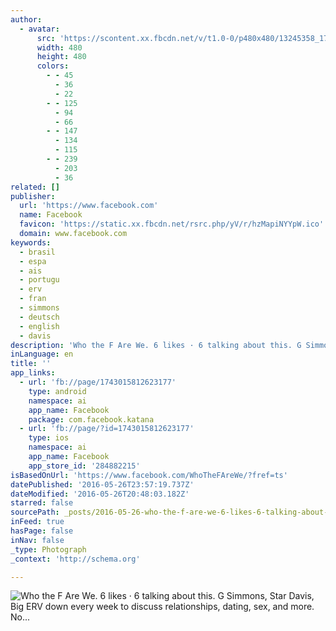 ```yaml
---
author:
  - avatar:
      src: 'https://scontent.xx.fbcdn.net/v/t1.0-0/p480x480/13245358_1743019422622816_777138076046362712_n.jpg?oh=14a20e04bdd57a86ca2857880f9da47f&oe=57C4D8A0'
      width: 480
      height: 480
      colors:
        - - 45
          - 36
          - 22
        - - 125
          - 94
          - 66
        - - 147
          - 134
          - 115
        - - 239
          - 203
          - 36
related: []
publisher:
  url: 'https://www.facebook.com'
  name: Facebook
  favicon: 'https://static.xx.fbcdn.net/rsrc.php/yV/r/hzMapiNYYpW.ico'
  domain: www.facebook.com
keywords:
  - brasil
  - espa
  - ais
  - portugu
  - erv
  - fran
  - simmons
  - deutsch
  - english
  - davis
description: 'Who the F Are We. 6 likes · 6 talking about this. G Simmons, Star Davis, Big ERV down every week to discuss relationships, dating, sex, and more. No...'
inLanguage: en
title: ''
app_links:
  - url: 'fb://page/1743015812623177'
    type: android
    namespace: ai
    app_name: Facebook
    package: com.facebook.katana
  - url: 'fb://page/?id=1743015812623177'
    type: ios
    namespace: ai
    app_name: Facebook
    app_store_id: '284882215'
isBasedOnUrl: 'https://www.facebook.com/WhoTheFAreWe/?fref=ts'
datePublished: '2016-05-26T23:57:19.737Z'
dateModified: '2016-05-26T20:48:03.182Z'
starred: false
sourcePath: _posts/2016-05-26-who-the-f-are-we-6-likes-6-talking-about-this-g-simmons.md
inFeed: true
hasPage: false
inNav: false
_type: Photograph
_context: 'http://schema.org'

---
```

![Who the F Are We. 6 likes · 6 talking about this. G Simmons, Star Davis, Big ERV down every week to discuss relationships, dating, sex, and more. No...](https://scontent.xx.fbcdn.net/t31.0-8/c0.244.851.315/p851x315/13248325_1743020919289333_5097221192710321115_o.jpg)